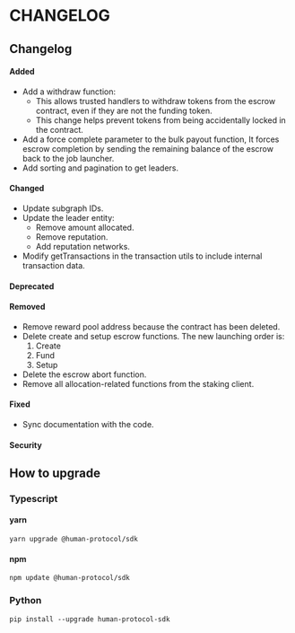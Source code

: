 # CHANGELOG

## Changelog

#### Added

* Add a withdraw function:
  * This allows trusted handlers to withdraw tokens from the escrow contract, even if they are not the funding token.
  * This change helps prevent tokens from being accidentally locked in the contract.
* Add a force complete parameter to the bulk payout function, It forces escrow completion by sending the remaining balance of the escrow back to the job launcher.
* Add sorting and pagination to get leaders.

#### Changed

* Update subgraph IDs.
* Update the leader entity:
  * Remove amount allocated.
  * Remove reputation.
  * Add reputation networks.
* Modify getTransactions in the transaction utils to include internal transaction data.

#### Deprecated

#### Removed

* Remove reward pool address because the contract has been deleted.
* Delete create and setup escrow functions. The new launching order is:
  1. Create
  2. Fund
  3. Setup
* Delete the escrow abort function.
* Remove all allocation-related functions from the staking client.

#### Fixed

* Sync documentation with the code.

#### Security

## How to upgrade

### Typescript

#### yarn

```
yarn upgrade @human-protocol/sdk
```

#### npm

```
npm update @human-protocol/sdk
```

### Python

```
pip install --upgrade human-protocol-sdk
```
